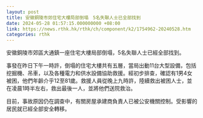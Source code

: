 ```yaml
---
layout: post
title: 安徽銅陵市郊住宅大樓局部倒塌　5名失聯人士已全部找到
date: 2024-05-28 01:57:15.000000000 +08:00
link: https://news.rthk.hk/rthk/ch/component/k2/1754962-20240528.htm
categories: rthk
---
```


安徽銅陵市郊區大通鎮一座住宅大樓局部倒塌，5名失聯人士已經全部找到。

事發在昨日下午一時許，倒塌的住宅大樓共有五層，當局出動11台大型設備，包括挖掘機、吊車，以及各種電力和供水設備協助救援。經初步排查，確認有1男4女被困，他們年齡介乎12至81歲。救援人員從晚上九時許，陸續救出被困人士，並在凌晨1時半左右，救出最後一人，並將他們送院救治。

目前，事故原因仍在調查中，有關房屋承建商負責人已被公安機關控制。受影響的居民就已經全部安全轉移。
